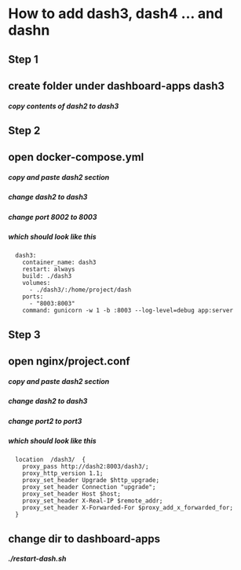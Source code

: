 # How to add dash3, dash4 ... and dashn

## Step 1
## create folder under dashboard-apps  dash3
##### copy contents of dash2 to dash3

## Step 2
## open docker-compose.yml 
##### copy and paste dash2 section 
##### change dash2 to dash3
##### change port 8002 to 8003
##### which should look like this
```
  dash3:
    container_name: dash3
    restart: always
    build: ./dash3
    volumes:
      - ./dash3/:/home/project/dash
    ports:
      - "8003:8003"
    command: gunicorn -w 1 -b :8003 --log-level=debug app:server   
```    

## Step 3
## open nginx/project.conf
##### copy and paste dash2 section 
##### change dash2 to dash3
##### change port2 to port3
##### which should look like this
```   
  location  /dash3/  {
    proxy_pass http://dash2:8003/dash3/;
    proxy_http_version 1.1;
    proxy_set_header Upgrade $http_upgrade;
    proxy_set_header Connection "upgrade";
    proxy_set_header Host $host;
    proxy_set_header X-Real-IP $remote_addr;
    proxy_set_header X-Forwarded-For $proxy_add_x_forwarded_for;
  }	
```  
## change dir to dashboard-apps
##### ./restart-dash.sh  
